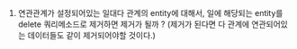 


1. 연관관계가 설정되어있는 일대다 관계의 entity에 대해서, 일에 해당되는 entity를 delete 쿼리메소드로 제거하면 제거가 될까 ? (제거가 된다면 다 관계에 연관되어있는 데이터들도 같이 제거되어야할 것이다.)
